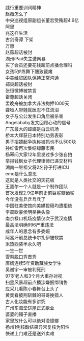 践行重要训词精神  
赵薇怎么了  
中央巡视组原副组长董宏受贿超4.6亿  
阿里  
兆这样生活  
古剑奇谭 下架  
万惠  
赵薇超话被封  
湖州iPad失主遭网暴  
买了会员还要花钱超前点播合理吗  
女孩5岁练舞下腰致截瘫  
中美经贸团队保持正常沟通  
郑爽超话被封  
张恒微博被禁言  
霍尊超话关闭  
孟晚舟被加拿大非法拘押1000天  
聋哑人带娃就医忍不住流泪  
女子与公公发生口角后被杀害  
Angelababy发文回顾心动的信号  
广东最大的蟑螂是白云机场  
桥本大辉获日本特别功劳表彰  
男子招嫖起争执称被抓也不认500块  
孙红雷再次集结绿藤市民  
杨幂问大家12年里发过多少张自拍  
举报钱枫女子代理律师已递交材料  
湖南一继祖父将2名孙子打进ICU  
emo是什么意思  
这就是人类社交的天花板  
王嘉尔一个人就是一个制作团队  
首次发现2.9亿年前史前巨鲨瓣齿鲨  
今年没有乒乒乓乓了  
中国驻美使馆向美媒投稿均遭拒绝  
李晨欧豪侯明昊换头像  
南京禄口机场疫情仅次于武汉疫情  
最高法明确996严重违法  
成年人的思念有多委婉  
阿富汗前总统卡尔扎伊被软禁  
米热西装半永久吧  
一生一世  
雪梨脱口秀首秀  
唐嫣连续5年资助藏族女学生  
吴谢宇一审被判死刑  
97岁老人和3个月大重孙对视  
扫黑风暴超前点播涉嫌捆绑销售  
应采儿看陈小春舞台上头了  
黄奕看披荆斩棘的哥哥挽错人  
古人化妆能有多讲究  
广州东海堂饼屋正式歇业  
婆婆的镯子直播  
家里放什么可以绝对没蟑螂  
扬州1例核酸结果异常复核为阳性  
快递上门难还是送外卖难  

